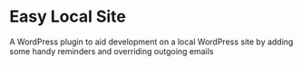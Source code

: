 # Easy Local Site

A WordPress plugin to aid development on a local WordPress site by adding some handy reminders and overriding outgoing emails